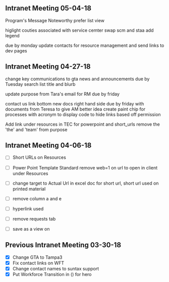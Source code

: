 ## Intranet Meeting 05-04-18
Program's Message 
Noteworthy
prefer list view

higlight couties associated with service cemter
swap scm and staa 
add legend

due by monday
update contacts for resource management and send links to dev pages


## Intranet Meeting 04-27-18
change key communications to
gta news and announcements due by Tuesday
search list title and blurb

update purpose from Tara's email for RM due by friday

contact us link bottom
new docs right hand side due by friday with documents from Teresa to give AM better idea
create paint chip for processes with acronym to display
code to hide links based off permission

Add link under resources in TEC for powerpoint and short_urls
remove the 'the' and 'team' from purpose

## Intranet Meeting 04-06-18
- [ ] Short URLs on Resources
- [ ] Power Point Template Standard remove web=1 on url to open in client under Resources
- [ ] change target to Actual Url in excel doc for short url, short url used on printed material
- [ ] remove column a and e
- [ ] hyperlink used
- [ ] remove requests tab
- [ ] save as a view on 


## Previous Intranet Meeting 03-30-18
- [x] Change GTA to Tampa3
- [x] Fix contact links on WFT
- [x] Change contact names to suntax support
- [x] Put Workforce Transition in () for hero
